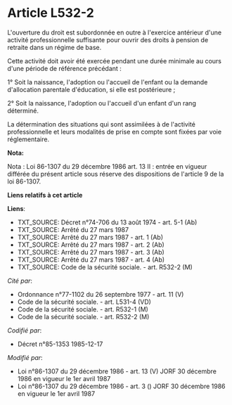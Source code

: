 # Article L532-2

L'ouverture du droit est subordonnée en outre à l'exercice antérieur d'une activité professionnelle suffisante pour ouvrir
des droits à pension de retraite dans un régime de base.

Cette activité doit avoir été exercée pendant une durée minimale au cours d'une période de référence précédant :

1° Soit la naissance, l'adoption ou l'accueil de l'enfant ou la demande d'allocation parentale d'éducation, si elle est
postérieure ;

2° Soit la naissance, l'adoption ou l'accueil d'un enfant d'un rang déterminé.

La détermination des situations qui sont assimilées à de l'activité professionnelle et leurs modalités de prise en compte
sont fixées par voie réglementaire.

**Nota:**

Nota : Loi 86-1307 du 29 décembre 1986 art. 13 II : entrée en vigueur différée du présent article sous réserve des
dispositions de l'article 9 de la loi 86-1307.

**Liens relatifs à cet article**

**Liens**:

  - TXT_SOURCE: Décret n°74-706 du 13 août 1974 - art. 5-1 (Ab)
  - TXT_SOURCE: Arrêté du 27 mars 1987
  - TXT_SOURCE: Arrêté du 27 mars 1987 - art. 1 (Ab)
  - TXT_SOURCE: Arrêté du 27 mars 1987 - art. 2 (Ab)
  - TXT_SOURCE: Arrêté du 27 mars 1987 - art. 3 (Ab)
  - TXT_SOURCE: Arrêté du 27 mars 1987 - art. 4 (Ab)
  - TXT_SOURCE: Code de la sécurité sociale. - art. R532-2 (M)

_Cité par_:

  - Ordonnance n°77-1102 du 26 septembre 1977 - art. 11 (V)
  - Code de la sécurité sociale. - art. L531-4 (VD)
  - Code de la sécurité sociale. - art. R532-1 (M)
  - Code de la sécurité sociale. - art. R532-2 (M)

_Codifié par_:

  - Décret n°85-1353 1985-12-17

_Modifié par_:

  - Loi n°86-1307 du 29 décembre 1986 - art. 13 (V) JORF 30 décembre 1986 en vigueur le 1er avril 1987
  - Loi n°86-1307 du 29 décembre 1986 - art. 3 () JORF 30 décembre 1986 en vigueur le 1er avril 1987
